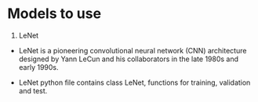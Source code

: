 # Models to use

1. LeNet

- LeNet is a pioneering convolutional neural network (CNN) architecture designed by Yann LeCun and his collaborators in the late 1980s and early 1990s.

- LeNet python file contains class LeNet, functions for training, validation and test.